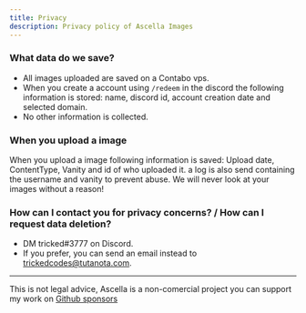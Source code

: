 ```yaml
---
title: Privacy
description: Privacy policy of Ascella Images
---
```


### What data do we save?

- All images uploaded are saved on a Contabo vps.
- When you create a account using `/redeem` in the discord the following
  information is stored: name, discord id, account creation date and selected
  domain.
- No other information is collected.

### When you upload a image

When you upload a image following information is saved: Upload date,
ContentType, Vanity and id of who uploaded it. a log is also send containing the
username and vanity to prevent abuse. We will never look at your images without
a reason!

### How can I contact you for privacy concerns? / How can I request data deletion?

- DM tricked#3777 on Discord.
- If you prefer, you can send an email instead to trickedcodes@tutanota.com.

---

This is not legal advice, Ascella is a non-comercial project you can support my
work on [Github sponsors](https://github.com/sponsors/Tricked-dev)
